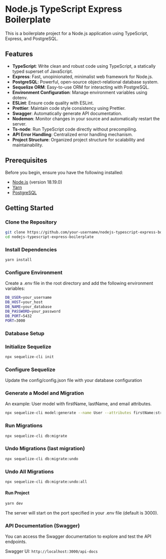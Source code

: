 # Node.js TypeScript Express Boilerplate

This is a boilerplate project for a Node.js application using TypeScript, Express, and PostgreSQL.

## Features

- **TypeScript**: Write clean and robust code using TypeScript, a statically typed superset of JavaScript.
- **Express**: Fast, unopinionated, minimalist web framework for Node.js.
- **PostgreSQL**: Powerful, open-source object-relational database system.
- **Sequelize ORM**: Easy-to-use ORM for interacting with PostgreSQL.
- **Environment Configuration**: Manage environment variables using dotenv.
- **ESLint**: Ensure code quality with ESLint.
- **Prettier**: Maintain code style consistency using Prettier.
- **Swagger**: Automatically generate API documentation.
- **Nodemon**: Monitor changes in your source and automatically restart the server.
- **Ts-node**: Run TypeScript code directly without precompiling.
- **API Error Handling**: Centralized error handling mechanism.
- **Project Structure**: Organized project structure for scalability and maintainability.

## Prerequisites

Before you begin, ensure you have the following installed:

- [Node.js](https://nodejs.org/) (version 18.19.0)
- [Yarn](https://yarnpkg.com/)
- [PostgreSQL](https://www.postgresql.org/)

## Getting Started

### Clone the Repository

```bash
git clone https://github.com/your-username/nodejs-typescript-express-boilerplate.git
cd nodejs-typescript-express-boilerplate
```

### Install Dependencies

```bash
yarn install
```

### Configure Environment
Create a .env file in the root directory and add the following environment variables:

```bash
DB_USER=your_username
DB_HOST=your_host
DB_NAME=your_database
DB_PASSWORD=your_password
DB_PORT=5432
PORT=3000
```

### Database Setup
### Initialize Sequelize
```bash
npx sequelize-cli init
```

### Configure Sequelize
Update the config/config.json file with your database configuration

### Generate a Model and Migration
An example: User model with firstName, lastName, and email attributes.
```bash
npx sequelize-cli model:generate --name User --attributes firstName:string,lastName:string,email:string
```
### Run Migrations
```bash
npx sequelize-cli db:migrate
```

### Undo Migrations (last migration)
```bash
npx sequelize-cli db:migrate:undo
```

### Undo All Migrations
```bash
npx sequelize-cli db:migrate:undo:all
```

#### Run Project

```bash
yarn dev
```
The server will start on the port specified in your .env file (default is 3000).

### API Documentation (Swagger)
You can access the Swagger documentation to explore and test the API endpoints.

Swagger UI: ```http://localhost:3000/api-docs```

